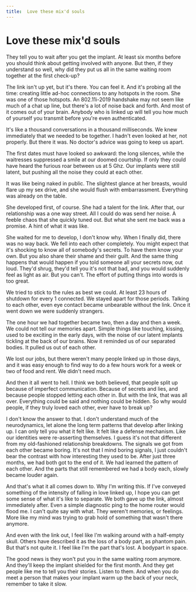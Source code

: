 ```yaml
---
title:  Love these mix'd souls
---
```


# Love these mix'd souls 

They tell you to wait after you get the implant. At least six months before you should think about getting involved with anyone. But then, if they understand so well, why did they put us all in the same waiting room together at the first check-up? 

The link isn't up yet, but it's there. You can feel it. And it's probing all the time: creating little ad-hoc connections to any hotspots in the room. She was one of those hotspots. An 802.11i-2019 handshake may not seem like much of a chat up line, but there's a lot of noise back and forth. And most of it comes out of your brain. Anybody who is linked up will tell you how much of yourself you transmit before you're even authenticated.

It's like a thousand conversations in a thousand milliseconds. We knew immediately that we needed to be together. I hadn't even looked at her, not properly. But there it was. No doctor's advice was going to keep us apart.

The first dates must have looked so awkward: the long silences, while the waitresses suppressed a smile at our doomed courtship. If only they could have heard the furious roar between us at 5 Ghz. Our implants were still latent, but pushing all the noise they could at each other.

It was like being naked in public. The slightest glance at her breasts, would flare up my sex drive, and she would flush with embarrassment. Everything was already on the table.

She developed first, of course. She had a talent for the link.  After that, our relationship was a one way street. All I could do was send her noise. A feeble chaos that she quickly tuned out. But what she sent me back was a promise. A hint of what it was like.

She waited for me to develop, I don't know why. When I finally did, there was no way back. We fell into each other completely. You might expect that it's shocking to know all of somebody's secrets. To have them know your own. But you also share their shame and their guilt. And the same thing happens that would happen if you told someone all your secrets now, out loud. They'd shrug, they'd tell you it's not that bad, and you would suddenly feel as light as air. But you can't. The effort of putting things into words is too great. 

We tried to stick to the rules as best we could. At least 23 hours of shutdown for every 1 connected. We stayed apart for those periods. Talking to each other, even eye contact became unbearable without the link. Once it went down we were suddenly strangers. 

The one hour we had together became two, then a day and then a week. We could not tell our memories apart. Simple things like touching, kissing, used to be exciting in the early days, with the noise of our latent implants tickling at the back of our brains. Now it reminded us of our separated bodies. It pulled us out of each other. 

We lost our jobs, but there weren't many people linked up in those days, and it was easy enough to find way to do a few hours work for a week or two of food and rent. We didn't need much. 

And then it all went to hell. I think we both believed, that people split up because of imperfect communication. Because of secrets and lies, and because people stopped letting each other in. But with the link, that was all over. Everything could be said and nothing could be hidden. So why would people, if they truly loved each other, ever have to break up?

I don't know the answer to that. I don't understand much of the neurodynamics, let alone the long term patterns that develop after linking up. I can only tell you what it felt like. It felt like a defense mechanism. Like our identities were re-asserting themselves. I guess it's not that different from my old-fashioned relationship breakdowns. The signals we got from each other became boring. It's not that I mind boring signals, I just couldn't bear the contrast with how interesting they used to be. After just three months, we had both got to the end of it. We had learned the pattern of each other. And the parts that still remembered we had a body each, slowly became louder again. 

And that's what it all comes down to. Why I'm writing this. If I've conveyed something of the intensity of falling in love linked up, I hope you can get some sense of what it's like to separate. We both gave up the link, almost immediately after. Even a simple diagnostic ping to the home router would flood me. I can't quite say with what. They weren't memories, or feelings. More like my mind was trying to grab hold of something that wasn't there anymore.

And even with the link out, I feel like I'm walking around with a half-empty skull. Others have described it as the loss of a body part, as phantom pain. But that's not quite it. I feel like I'm the part that's lost. A bodypart in space. 

The good news is they won't put you in the same waiting room anymore. And they'll keep the implant shielded for the first month. And they get people like me to tell you their stories. Listen to  them. And when you do meet a person that makes your implant warm up the back of your neck, remember to take it slow.
